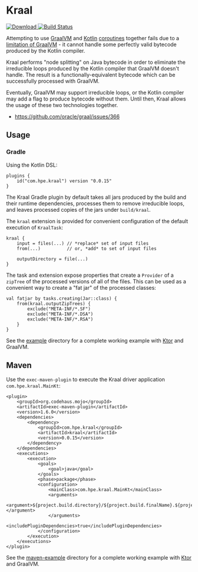 # Kraal #

[ ![Download](https://api.bintray.com/packages/bradnewman/kraal/kraal/images/download.svg) ](https://bintray.com/bradnewman/kraal/kraal/_latestVersion)
[![Build Status](https://travis-ci.org/HewlettPackard/kraal.svg?branch=master)](https://travis-ci.org/HewlettPackard/kraal)

Attempting to use [GraalVM](https://www.graalvm.org/) and [Kotlin](http://kotlinlang.org/)
[coroutines](http://kotlinlang.org/docs/reference/coroutines-overview.html) together fails due to a
[limitation of GraalVM](https://github.com/oracle/graal/issues/366) - it cannot handle some perfectly valid
bytecode produced by the Kotlin compiler.

Kraal performs "node splitting" on Java bytecode in order to eliminate the irreducible loops produced by the
Kotlin compiler that GraalVM doesn't handle.  The result is a functionally-equivalent bytecode which can be
successfully processed with GraalVM.

Eventually, GraalVM may support irreducible loops, or the Kotlin compiler may add a flag to produce bytecode without them.
Until then, Kraal allows the usage of these two technologies together.

 * https://github.com/oracle/graal/issues/366

## Usage ##

### Gradle ###

Using the Kotlin DSL:

    plugins {
        id("com.hpe.kraal") version "0.0.15"
    }

The Kraal Gradle plugin by default takes all jars produced by the build and their runtime dependencies,
processes them to remove irreducible loops, and leaves processed copies of the jars under `build/kraal`.

The `kraal` extension is provided for convenient configuration of the default execution of `KraalTask`:

    kraal {
        input = files(...) // *replace* set of input files
        from(...)          // or, *add* to set of input files

        outputDirectory = file(...)
    }

The task and extension expose properties that create a `Provider` of a `zipTree` of the processed versions of all of the files.
This can be used as a convenient way to create a "fat jar" of the processed classes:

    val fatjar by tasks.creating(Jar::class) {
        from(kraal.outputZipTrees) {
            exclude("META-INF/*.SF")
            exclude("META-INF/*.DSA")
            exclude("META-INF/*.RSA")
        }
    }

See the [example](https://github.com/HewlettPackard/kraal/tree/master/example) directory for a complete working example with [Ktor](https://ktor.io/) and GraalVM.

## Maven ##

Use the `exec-maven-plugin` to execute the Kraal driver application `com.hpe.kraal.MainKt`:

    <plugin>
        <groupId>org.codehaus.mojo</groupId>
        <artifactId>exec-maven-plugin</artifactId>
        <version>1.6.0</version>
        <dependencies>
            <dependency>
                <groupId>com.hpe.kraal</groupId>
                <artifactId>kraal</artifactId>
                <version>0.0.15</version>
            </dependency>
        </dependencies>
        <executions>
            <execution>
                <goals>
                    <goal>java</goal>
                </goals>
                <phase>package</phase>
                <configuration>
                    <mainClass>com.hpe.kraal.MainKt</mainClass>
                    <arguments>
                        <argument>${project.build.directory}/${project.build.finalName}.${project.packaging}</argument>
                    </arguments>
                    <includePluginDependencies>true</includePluginDependencies>
                </configuration>
            </execution>
        </executions>
    </plugin>

See the [maven-example](https://github.com/HewlettPackard/kraal/tree/master/maven-example) directory for a complete working example with [Ktor](https://ktor.io/) and GraalVM.

